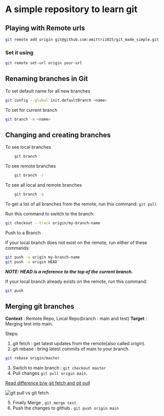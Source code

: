 # A simple repository to learn git

## Playing with Remote urls

```sh 
git remote add origin git@github.com:amittri1025/git_made_simple.git
```
### Set it using 
```sh
git remote set-url origin your-url
```



## Renaming branches in Git

To set default name for all new branches
```sh
git config --global init.defaultBranch <name>
```

To set for current branch

```sh
git branch -m <name>
```

## Changing and creating branches
To see local branches
```sh
	git branch
```

To see remote branches

```sh
	git branch -r 
```
To see all local and remote branches
```sh
	git branch -a
```


To get a list of all branches from the remote, run this command:
```git pull```

Run this command to switch to the branch:

```sh
git checkout --track origin/my-branch-name
```


Push to a Branch

If your local branch does not exist on the remote, run either of these commands:
```sh
git push -u origin my-branch-name
git push -u origin HEAD`
```

***NOTE: HEAD is a reference to the top of the current branch.***

If your local branch already exists on the remote, run this command:

```sh 
git push
```


## Merging git branches

**Context** : Remote Repo, Local Repo(branch : main and test)
**Target** : Merging test into main.

Steps:

 1. git fetch : get latest updates from the remote(also called origin).
 2. git rebase : bring latest commits of main to your branch.

  ```sh
  git rebase origin/master
 ```

 3. Switch to main branch : ```git checkout master```
 4. Pull changes ```git pull origin main```.

 [Read difference b/w git fetch and git pull](https://www.theserverside.com/blog/Coffee-Talk-Java-News-Stories-and-Opinions/Git-pull-vs-fetch-Whats-the-difference#:~:text=Difference%20between%20Git%20fetch%20and,git%20pull%20command%20does%20both.)

 ![git pull vs git fetch](https://itknowledgeexchange.techtarget.com/coffee-talk/files/2023/05/git-fetch-vs-merge.gif)

5. Finally Merge , ```git merge test```.
6. Push the changes to github . ```git push origin main```
